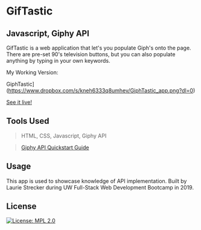 # GifTastic
## Javascript, Giphy API

GifTastic is a web application that let's you populate Giph's onto the page. There are pre-set 90's television buttons, but you can also populate anything by typing in your own keywords.  

My Working Version:

GiphTastic](https://www.dropbox.com/s/kneh6333q8umhev/GiphTastic_app.png?dl=0)

[See it live!](https://lauriestrecker.github.io/GifTastic/)

## Tools Used

 > HTML, CSS, Javascript, Giphy API 

 > [Giphy API Quickstart Guide](https://developers.giphy.com/docs/api)

## Usage

This app is used to showcase knowledge of API implementation. Built by Laurie Strecker during UW Full-Stack Web Development Bootcamp in 2019. 

## License

[![License: MPL 2.0](https://img.shields.io/badge/License-MPL%202.0-brightgreen.svg)](https://opensource.org/licenses/MPL-2.0)


